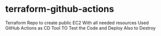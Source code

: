 # terraform-github-actions
Terraform Repo to create public EC2 With all needed resources 
Used GitHub Actions as CD Tool TO Test the Code and Deploy Also to Destroy 
